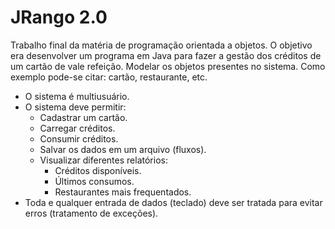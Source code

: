 # JRango 2.0
Trabalho final da matéria de programação orientada a objetos. O objetivo era desenvolver um programa em Java para fazer a gestão dos
créditos de um cartão de vale refeição. Modelar os objetos presentes no sistema. Como exemplo pode-se citar: cartão, restaurante, etc.
- O sistema é multiusuário.
- O sistema deve permitir:
  - Cadastrar um cartão.
  - Carregar créditos.
  - Consumir créditos.
  - Salvar os dados em um arquivo (fluxos).
  - Visualizar diferentes relatórios:
    - Créditos disponíveis.
    - Últimos consumos.
    - Restaurantes mais frequentados.
- Toda e qualquer entrada de dados (teclado) deve ser tratada para evitar erros (tratamento de exceções).

